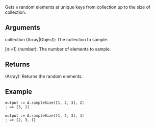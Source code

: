 Gets `n` random elements at unique keys from collection up to the size of collection.


## Arguments
collection (Array|Object): The collection to sample.

[n:=1] (number): The number of elements to sample.


## Returns
(Array): Returns the random elements.


## Example
```autohotkey
output := A.sampleSize([1, 2, 3], 2)
; => [3, 1]

output := A.sampleSize([1, 2, 3], 4)
; => [2, 3, 1]
```
